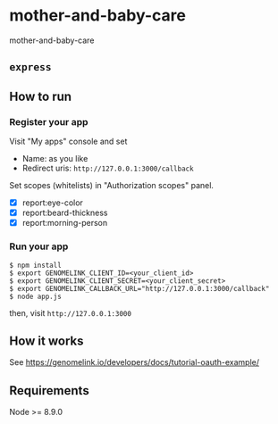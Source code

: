 # mother-and-baby-care
mother-and-baby-care

## `express`

## How to run

### Register your app

Visit "My apps" console and set

- Name: as you like
- Redirect uris: `http://127.0.0.1:3000/callback`

Set scopes (whitelists) in "Authorization scopes" panel.

- [x] report:eye-color
- [x] report:beard-thickness
- [x] report:morning-person

### Run your app

```
$ npm install
$ export GENOMELINK_CLIENT_ID=<your_client_id>
$ export GENOMELINK_CLIENT_SECRET=<your_client_secret>
$ export GENOMELINK_CALLBACK_URL="http://127.0.0.1:3000/callback"
$ node app.js
```

then, visit `http://127.0.0.1:3000`

## How it works

See https://genomelink.io/developers/docs/tutorial-oauth-example/

## Requirements

Node >= 8.9.0
